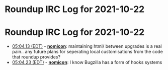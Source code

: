 # Roundup IRC Log for 2021-10-22 #
# Roundup IRC Log for 2021-10-22
* <a href="#05:04.13" id="05:04.13">05:04.13 (EDT)</a> - __[nomicon](https://github.com/nomicon)__: maintaining html/ between upgrades is a real pain.. any future plans for seperating local customisations from the code that roundup provides?
* <a href="#05:04.23" id="05:04.23">05:04.23 (EDT)</a> - __[nomicon](https://github.com/nomicon)__: I know Bugzilla has a form of hooks systems
